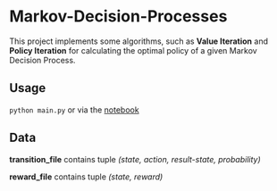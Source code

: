 # Markov-Decision-Processes

This project implements some algorithms, such as **Value Iteration** and **Policy Iteration** for calculating the optimal policy of a given Markov Decision Process.

## Usage

`python main.py` or via the [notebook](https://github.com/qarchli/Markov-Decision-Processes/blob/master/Solving%20an%20mdp%20.ipynb)

## Data

**transition_file** contains tuple *(state, action, result-state, probability)*

**reward_file** contains tuple *(state, reward)*
